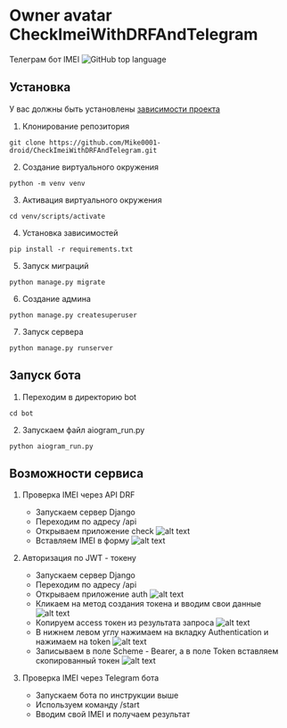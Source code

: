 # Owner avatar CheckImeiWithDRFAndTelegram
Телеграм бот IMEI
![GitHub top language](https://img.shields.io/github/languages/top/Mike0001-droid/CheckImeiWithDRFAndTelegram)

<!--Установка-->
## Установка 
У вас должны быть установлены [зависимости проекта](https://github.com/Mike0001-droid/CheckImeiWithDRFAndTelegram/blob/main/requirements.txt)

1. Клонирование репозитория 

```git clone https://github.com/Mike0001-droid/CheckImeiWithDRFAndTelegram.git```

2. Создание виртуального окружения

```python -m venv venv```

3. Активация виртуального окружения

```cd venv/scripts/activate```

4. Установка зависимостей

```pip install -r requirements.txt```

5. Запуск миграций

```python manage.py migrate```

6. Создание админа

```python manage.py createsuperuser```

7. Запуск сервера

```python manage.py runserver```

## Запуск бота

1. Переходим в директорию bot

```cd bot```

2. Запускаем файл aiogram_run.py

```python aiogram_run.py```


## Возможности сервиса

1. Проверка IMEI через API DRF 
    * Запускаем сервер Django
    * Переходим по адресу /api
    * Открываем приложение check 
      ![alt text](imageforreadme/checkimei.png)
    * Вставляем IMEI в форму
      ![alt text](imageforreadme/send_request.png)

2. Авторизация по JWT - токену
    * Запускаем сервер Django
    * Переходим по адресу /api
    * Открываем приложение auth 
      ![alt text](imageforreadme/auth.png)
    * Кликаем на метод создания токена и вводим свои данные
      ![alt text](imageforreadme/create_token.png)
    * Копируем access токен из результата запроса
      ![alt text](imageforreadme/response_auth.png)
    * В нижнем левом углу нажимаем на вкладку Authentication и нажимаем на token
      ![alt text](imageforreadme/auth_app.png)
    * Записываем в поле Scheme - Bearer, а в поле Token вставляем скопированный токен
      ![alt text](imageforreadme/token.png)

3. Проверка IMEI через Telegram бота
    * Запускаем бота по инструкции выше
    * Используем команду /start
    * Вводим свой IMEI и получаем результат
    